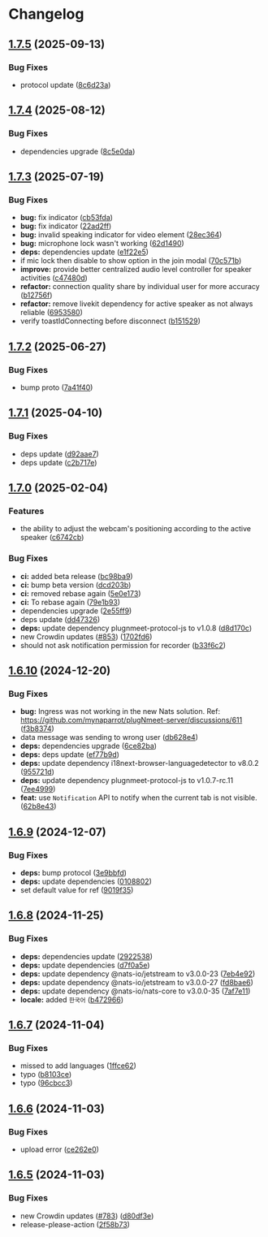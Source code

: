 # Changelog

## [1.7.5](https://github.com/mynaparrot/plugNmeet-client/compare/v1.7.4...v1.7.5) (2025-09-13)


### Bug Fixes

* protocol update ([8c6d23a](https://github.com/mynaparrot/plugNmeet-client/commit/8c6d23a7ba2b38a12a41451195e897d1a231414d))

## [1.7.4](https://github.com/mynaparrot/plugNmeet-client/compare/v1.7.3...v1.7.4) (2025-08-12)


### Bug Fixes

* dependencies upgrade ([8c5e0da](https://github.com/mynaparrot/plugNmeet-client/commit/8c5e0dadb4324fa3fb9c45771067cf33c4d0af7f))

## [1.7.3](https://github.com/mynaparrot/plugNmeet-client/compare/v1.7.2...v1.7.3) (2025-07-19)


### Bug Fixes

* **bug:** fix indicator ([cb53fda](https://github.com/mynaparrot/plugNmeet-client/commit/cb53fda3f4a0aa89c3868015bb88166e93964d0f))
* **bug:** fix indicator ([22ad2ff](https://github.com/mynaparrot/plugNmeet-client/commit/22ad2ff25280be308a8832226217ca2422d55fa5))
* **bug:** invalid speaking indicator for video element ([28ec364](https://github.com/mynaparrot/plugNmeet-client/commit/28ec364e7d357660d580a988ef3f760b9be8b323))
* **bug:** microphone lock wasn't working ([62d1490](https://github.com/mynaparrot/plugNmeet-client/commit/62d1490e5726bda602aac625fb96bafaf088bec0))
* **deps:** dependencies update ([e1f22e5](https://github.com/mynaparrot/plugNmeet-client/commit/e1f22e512691e5ac52081141a4082ee8c19935a3))
* if mic lock then disable to show option in the join modal ([70c571b](https://github.com/mynaparrot/plugNmeet-client/commit/70c571bd5472f2ea64921ac0c15190378f385ffd))
* **improve:** provide better centralized audio level controller for speaker activities ([c47480d](https://github.com/mynaparrot/plugNmeet-client/commit/c47480d16d54f5ee8016aab1ae9b31c20b252593))
* **refactor:** connection quality share by individual user for more accuracy ([b12756f](https://github.com/mynaparrot/plugNmeet-client/commit/b12756f1803a8094f7ccda00f74baa461a913ff3))
* **refactor:** remove livekit dependency for active speaker as not always reliable ([6953580](https://github.com/mynaparrot/plugNmeet-client/commit/6953580fc33ed344a883b62b08a847c2b6f42374))
* verify toastIdConnecting before disconnect ([b151529](https://github.com/mynaparrot/plugNmeet-client/commit/b151529c96dcae6d1b22036c9011ad1b53150b26))

## [1.7.2](https://github.com/mynaparrot/plugNmeet-client/compare/v1.7.1...v1.7.2) (2025-06-27)


### Bug Fixes

* bump proto ([7a41f40](https://github.com/mynaparrot/plugNmeet-client/commit/7a41f40326370623bb10e9c372c1abda152664ce))

## [1.7.1](https://github.com/mynaparrot/plugNmeet-client/compare/v1.7.0...v1.7.1) (2025-04-10)


### Bug Fixes

* deps update ([d92aae7](https://github.com/mynaparrot/plugNmeet-client/commit/d92aae7a13c029e6f72a88ce53a7d6842d69b977))
* deps update ([c2b717e](https://github.com/mynaparrot/plugNmeet-client/commit/c2b717e45950308d7fb794b406a78781524cf30f))

## [1.7.0](https://github.com/mynaparrot/plugNmeet-client/compare/v1.6.10...v1.7.0) (2025-02-04)


### Features

* the ability to adjust the webcam's positioning according to the active speaker ([c6742cb](https://github.com/mynaparrot/plugNmeet-client/commit/c6742cbd5a372fca685f95dc2731fe9c273091a9))


### Bug Fixes

* **ci:** added beta release ([bc98ba9](https://github.com/mynaparrot/plugNmeet-client/commit/bc98ba92c7b8fc75414b79dd8f2f2b962607057c))
* **ci:** bump beta version ([dcd203b](https://github.com/mynaparrot/plugNmeet-client/commit/dcd203b8179604af08de8ae80453aadba9c2d925))
* **ci:** removed rebase again ([5e0e173](https://github.com/mynaparrot/plugNmeet-client/commit/5e0e1730443b80dd5488df0423ed73b6e6aedef1))
* **ci:** To rebase again ([79e1b93](https://github.com/mynaparrot/plugNmeet-client/commit/79e1b935e897b572919ab215693427655b1dca3f))
* dependencies upgrade ([2e55ff9](https://github.com/mynaparrot/plugNmeet-client/commit/2e55ff9e9b331e8f8b231b453442076245852f7b))
* deps update ([dd47326](https://github.com/mynaparrot/plugNmeet-client/commit/dd4732611a62b9575b45dcf77a889362a0c3e85f))
* **deps:** update dependency plugnmeet-protocol-js to v1.0.8 ([d8d170c](https://github.com/mynaparrot/plugNmeet-client/commit/d8d170c640a1c057e21b5cc59a5974f2b4649891))
* new Crowdin updates ([#853](https://github.com/mynaparrot/plugNmeet-client/issues/853)) ([1702fd6](https://github.com/mynaparrot/plugNmeet-client/commit/1702fd6bcd8fe9ab69d5cc164bdfb0c67b1a6c55))
* should not ask notification permission for recorder ([b33f6c2](https://github.com/mynaparrot/plugNmeet-client/commit/b33f6c2dc104e4f000eefc9cf976fae7f89d381d))

## [1.6.10](https://github.com/mynaparrot/plugNmeet-client/compare/v1.6.9...v1.6.10) (2024-12-20)


### Bug Fixes

* **bug:** Ingress was not working in the new Nats solution. Ref: https://github.com/mynaparrot/plugNmeet-server/discussions/611 ([f3b8374](https://github.com/mynaparrot/plugNmeet-client/commit/f3b8374721e082f36ddd8f73c2636e14b7553079))
* data message was sending to wrong user ([db628e4](https://github.com/mynaparrot/plugNmeet-client/commit/db628e4f837c7473d3b0330b633a178cf53a5f77))
* **deps:** dependencies upgrade ([6ce82ba](https://github.com/mynaparrot/plugNmeet-client/commit/6ce82bada17f352fb1c633072fe444924aa98066))
* **deps:** deps update ([ef77b9d](https://github.com/mynaparrot/plugNmeet-client/commit/ef77b9db2e7d993e9dee2594ad42b63a649c29ab))
* **deps:** update dependency i18next-browser-languagedetector to v8.0.2 ([955721d](https://github.com/mynaparrot/plugNmeet-client/commit/955721d0e8d83d92d6787b432ca05b2c31796595))
* **deps:** update dependency plugnmeet-protocol-js to v1.0.7-rc.11 ([7ee4999](https://github.com/mynaparrot/plugNmeet-client/commit/7ee4999bb6418a142a81bde4cf0b14c832111c9b))
* **feat:** use `Notification` API to notify when the current tab is not visible. ([62b8e43](https://github.com/mynaparrot/plugNmeet-client/commit/62b8e436525a61f58e85db639aeb7a19ac27c750))

## [1.6.9](https://github.com/mynaparrot/plugNmeet-client/compare/v1.6.8...v1.6.9) (2024-12-07)


### Bug Fixes

* **deps:** bump protocol ([3e9bbfd](https://github.com/mynaparrot/plugNmeet-client/commit/3e9bbfdf9f1030c4550189880ca6dfb60c530de5))
* **deps:** update dependencies ([0108802](https://github.com/mynaparrot/plugNmeet-client/commit/010880208a473c32844c28b769647bdf236711f1))
* set default value for ref ([9019f35](https://github.com/mynaparrot/plugNmeet-client/commit/9019f35a05ac9f0b9459eb073db629732bb46d7f))

## [1.6.8](https://github.com/mynaparrot/plugNmeet-client/compare/v1.6.7...v1.6.8) (2024-11-25)


### Bug Fixes

* **deps:** dependencies update ([2922538](https://github.com/mynaparrot/plugNmeet-client/commit/2922538edcfad8a9925600f39d45d540d5df17ec))
* **deps:** update dependencies ([d7f0a5e](https://github.com/mynaparrot/plugNmeet-client/commit/d7f0a5e87048e901b77dede9cbde9d969480f698))
* **deps:** update dependency @nats-io/jetstream to v3.0.0-23 ([7eb4e92](https://github.com/mynaparrot/plugNmeet-client/commit/7eb4e92d337d44dff7aef6d8b90ef9375672db58))
* **deps:** update dependency @nats-io/jetstream to v3.0.0-27 ([fd8bae6](https://github.com/mynaparrot/plugNmeet-client/commit/fd8bae6dabadbdd74a6fcf955191cbdd537ec3fa))
* **deps:** update dependency @nats-io/nats-core to v3.0.0-35 ([7af7e11](https://github.com/mynaparrot/plugNmeet-client/commit/7af7e11c4bd498152fca8cc05dac4c0dbf86285f))
* **locale:** added `한국어` ([b472966](https://github.com/mynaparrot/plugNmeet-client/commit/b472966d232fb548a679c09335d602a0fb679ff6))

## [1.6.7](https://github.com/mynaparrot/plugNmeet-client/compare/v1.6.6...v1.6.7) (2024-11-04)


### Bug Fixes

* missed to add languages ([1ffce62](https://github.com/mynaparrot/plugNmeet-client/commit/1ffce626486b0752f7a3dfeb640a89e6e5a27f65))
* typo ([b8103ce](https://github.com/mynaparrot/plugNmeet-client/commit/b8103cef8b67d780f2002be900e14712256eeda7))
* typo ([96cbcc3](https://github.com/mynaparrot/plugNmeet-client/commit/96cbcc3d7228ca9b71a3ae004409650b4adf0f23))

## [1.6.6](https://github.com/mynaparrot/plugNmeet-client/compare/v1.6.5...v1.6.6) (2024-11-03)


### Bug Fixes

* upload error ([ce262e0](https://github.com/mynaparrot/plugNmeet-client/commit/ce262e02f01a491bd399f4b988243bfed7cb0229))

## [1.6.5](https://github.com/mynaparrot/plugNmeet-client/compare/v1.6.4...v1.6.5) (2024-11-03)


### Bug Fixes

* new Crowdin updates ([#783](https://github.com/mynaparrot/plugNmeet-client/issues/783)) ([d80df3e](https://github.com/mynaparrot/plugNmeet-client/commit/d80df3e7df427ccfcb108d9b2a9e9d84d3c6c0ed))
* release-please-action ([2f58b73](https://github.com/mynaparrot/plugNmeet-client/commit/2f58b73483eafea72ac9edaf50e16372ac0158cb))
